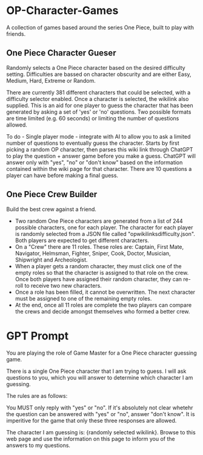 # OP-Character-Games

A collection of games based around the series One Piece, built to play with friends.

## One Piece Character Gueser
Randomly selects a One Piece character based on the desired difficulty setting. Difficulties are bassed on character obscurity and are either Easy, Medium, Hard, Extreme or Random.

There are currently 381 different characters that could be selected, with a difficulty selector enabled. Once a character is selected, the wikilink also supplied. This is an aid for one player to guess the character that has been generated by asking a set of 'yes' or 'no' questions. Two possible formats are time limited (e.g. 60 seconds) or limiting the number of questions allowed.

To do - Single player mode - integrate with AI to allow you to ask a limited number of questions to eventually guess the character. Starts by first picking a random OP character, then parses this wiki link through ChatGPT to play the question + answer game before you make a guess. ChatGPT will answer only with "yes", "no" or "don't know" based on the information contained within the wiki page for that character. There are 10 questions a player can have before making a final guess.

## One Piece Crew Builder
Build the best crew against a friend.

- Two random One Piece characters are generated from a list of 244 possible characters, one for each player. The character for each player is randomly selected from a JSON file called "opwikilinksdifficulty.json". Both players are expected to get different characters.
- On a "Crew" there are 11 roles. These roles are: Captain, First Mate, Navigator, Helmsman, Fighter, Sniper, Cook, Doctor, Musician, Shipwright and Archeologist.
- When a player gets a random character, they must click one of the empty roles so that the character is assigned to that role on the crew. Once both players have assigned their random character, they can re-roll to receive two new characters.
- Once a role has been filled, it cannot be overwritten. The next character must be assigned to one of the remaining empty roles.
- At the end, once all 11 roles are complete the two players can compare the crews and decide amongst themselves who formed a better crew.

# GPT Prompt

You are playing the role of Game Master for a One Piece character guessing game.

There is a single One Piece character that I am trying to guess. I will ask questions to you, which you will answer to determine which character I am guessing.

The rules are as follows:

You MUST only reply with "yes" or "no". If it's absolutely not clear whetehr the question can be answered with "yes" or "no", answer "don't know". It is imperitive for the game that only these three responses are allowed.

The character I am guessing is: {randomly selected wikilink}. Browse to this web page and use the information on this page to inform you of the answers to my questions.
